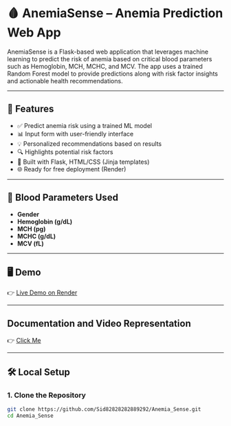 # 🩸 AnemiaSense – Anemia Prediction Web App

AnemiaSense is a Flask-based web application that leverages machine learning to predict the risk of anemia based on critical blood parameters such as Hemoglobin, MCH, MCHC, and MCV. The app uses a trained Random Forest model to provide predictions along with risk factor insights and actionable health recommendations.

---

## 🚀 Features

- ✅ Predict anemia risk using a trained ML model
- 📊 Input form with user-friendly interface
- 💡 Personalized recommendations based on results
- 🔍 Highlights potential risk factors
- 📁 Built with Flask, HTML/CSS (Jinja templates)
- 🌐 Ready for free deployment (Render)

---

## 🧪 Blood Parameters Used

- **Gender**
- **Hemoglobin (g/dL)**
- **MCH (pg)**
- **MCHC (g/dL)**
- **MCV (fL)**

---

## 🖥️ Demo

👉 [Live Demo on Render](https://anemia-sense.onrender.com/)

---

## Documentation and Video Representation
👉 [Click Me](https://drive.google.com/drive/folders/1FUt37Ul5N5hRlcUN_qJLV1IGcTpSO8q3?usp=sharing)

---

## 🛠️ Local Setup

### 1. Clone the Repository

```bash
git clone https://github.com/Sid82828282889292/Anemia_Sense.git
cd Anemia_Sense
